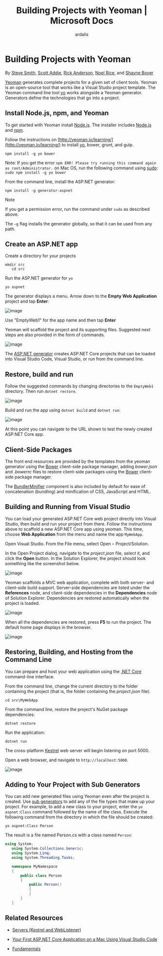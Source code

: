 ﻿---
title: Building Projects with Yeoman | Microsoft Docs
author: ardalis
description: 
keywords: ASP.NET Core,
ms.author: riande
manager: wpickett
ms.date: 10/14/2016
ms.topic: article
ms.assetid: fda0c2a8-1743-4505-be1a-7f8ceeef8647
ms.technology: aspnet
ms.prod: aspnet-core
uid: client-side/yeoman
---
# Building Projects with Yeoman

By [Steve Smith](http://ardalis.com), [Scott Addie](https://scottaddie.com), [Rick Anderson](https://twitter.com/RickAndMSFT), [Noel Rice](http://blog.falafel.com/author/noel-rice/), and [Shayne Boyer](https://twitter.com/spboyer)

[Yeoman](http://yeoman.io/) generates complete projects for a given set of client tools. Yeoman is an open-source tool that works like a Visual Studio project template. The Yeoman command line tool [yo](https://github.com/yeoman/yo) works alongside a Yeoman generator. Generators define the technologies that go into a project.

## Install Node.js, npm, and Yeoman

To get started with Yeoman install [Node.js](https://nodejs.org/en/). The installer includes [Node.js](https://nodejs.org/en/) and [npm](https://www.npmjs.com/).

Follow the instructions on [http://yeoman.io/learning/](http://yeoman.io/learning/) to install [yo](https://github.com/yeoman/yo), bower, grunt, and gulp.

```console
npm install -g yo bower
   ```

Note: If you get the error `npm ERR! Please try running this command again as root/Administrator.` on Mac OS, run the following command using [sudo](https://developer.apple.com/library/mac/documentation/Darwin/Reference/ManPages/man8/sudo.8.html): `sudo npm install -g yo bower`

From the command line, install the ASP.NET generator:

```console
npm install -g generator-aspnet
   ```

> [!NOTE]
> If you get a permission error, run the command under `sudo` as described above.

The `–g` flag installs the generator globally, so that it can be used from any path.

## Create an ASP.NET app

Create a directory for your projects

```console
mkdir src
   cd src
   ```

Run the ASP.NET generator for `yo`

```console
yo aspnet
   ```

The generator displays a menu. Arrow down to the **Empty Web Application** project and tap **Enter**:

![image](yeoman/_static/yeoman-yo-aspnet.png)

Use "EmptyWeb1" for the app name and then tap **Enter**

Yeoman will scaffold the project and its supporting files. Suggested next steps are also provided in the form of commands.

![image](yeoman/_static/yeoman-yo-aspnet-created.png)

The [ASP.NET generator](https://www.npmjs.com/package/generator-aspnet) creates ASP.NET Core projects that can be loaded into Visual Studio Code, Visual Studio, or run from the command line.

## Restore, build and run

Follow the suggested commands by changing directories to the `EmptyWeb1` directory. Then run `dotnet restore`.

![image](yeoman/_static/dotnet-restore.png)

Build and run the app using `dotnet build` and `dotnet run`:

![image](yeoman/_static/dotnet-build-run.png)

At this point you can navigate to the URL shown to test the newly created ASP.NET Core app.

## Client-Side Packages

The front end resources are provided by the templates from the yeoman generator using the [Bower](bower.md) client-side package manager, adding *bower.json* and *.bowerrc* files to restore client-side packages using the [Bower](bower.md) client-side package manager.

The [BundlerMinifier](https://github.com/madskristensen/BundlerMinifier/wiki) component is also included by default for ease of concatenation (bundling) and minification of CSS, JavaScript and HTML.

## Building and Running from Visual Studio

You can load your generated ASP.NET Core web project directly into Visual Studio, then build and run your project from there. Follow the instructions above to scaffold a new ASP.NET Core app using yeoman. This time, choose **Web Application** from the menu and name the app `MyWebApp`.

Open Visual Studio. From the File menu, select Open ‣ Project/Solution.

In the Open Project dialog, navigate to the *project.json* file, select it, and click the **Open** button. In the Solution Explorer, the project should look something like the screenshot below.

![image](yeoman/_static/yeoman-solution.png)

Yeoman scaffolds a MVC web application, complete with both server- and client-side build support. Server-side dependencies are listed under the **References** node, and client-side dependencies in the **Dependencies** node of Solution Explorer. Dependencies are restored automatically when the project is loaded.

![image](yeoman/_static/yeoman-loading-dependencies.png)

When all the dependencies are restored, press **F5** to run the project. The default home page displays in the browser.

![image](yeoman/_static/yeoman-home-page.png)

## Restoring, Building, and Hosting from the Command Line

You can prepare and host your web application using the [.NET Core](https://microsoft.com/net/core) command-line interface.

From the command line, change the current directory to the folder containing the project (that is, the folder containing the *project.json* file):

```console
cd src\MyWebApp
   ```

From the command line, restore the project's NuGet package dependencies:

```console
dotnet restore
   ```

Run the application:

```console
dotnet run
   ```

The cross-platform [Kestrel](../fundamentals/servers/kestrel.md) web server will begin listening on port 5000.

Open a web browser, and navigate to `http://localhost:5000`.

![image](yeoman/_static/yeoman-home-page_5000.png)

## Adding to Your Project with Sub Generators

You can add new generated files using Yeoman even after the project is created. Use [sub generators](https://www.github.com/omnisharp/generator-aspnet#sub-generators) to add any of the file types that make up your project. For example, to add a new class to your project, enter the `yo aspnet:Class` command followed by the name of the class. Execute the following command from the directory in which the file should be created:

```console
yo aspnet:Class Person
   ```

The result is a file named Person.cs with a class named `Person`:

```csharp
using System;
   using System.Collections.Generic;
   using System.Linq;
   using System.Threading.Tasks;

   namespace MyNamespace
   {
       public class Person
       {
           public Person()
           {
           }
       }
   }
   ```

## Related Resources

* [Servers (Kestrel and WebListener)](../fundamentals/servers/overview.md)

* [Your First ASP.NET Core Application on a Mac Using Visual Studio Code](../tutorials/your-first-mac-aspnet.md)

* [Fundamentals](../fundamentals/index.md)
